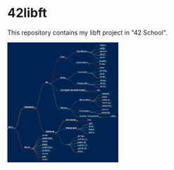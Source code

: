# 42libft
This repository contains my libft project in "42 School".

<img align="" src="./docs/img_map.png" width="50%"/>